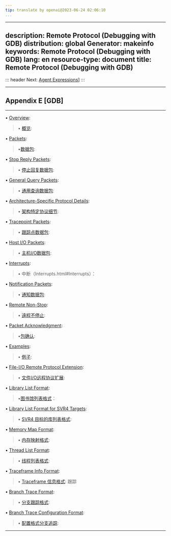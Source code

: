 ```yaml
---
tip: translate by openai@2023-06-24 02:06:10
...
```

---
description: Remote Protocol (Debugging with GDB)
distribution: global
Generator: makeinfo
keywords: Remote Protocol (Debugging with GDB)
lang: en
resource-type: document
title: Remote Protocol (Debugging with GDB)
---
::: header
Next: [Agent Expressions](Agent-Expressions.html#Agent-Expressions)]
:::

---

## Appendix E [GDB]

---


• [Overview](Overview.html#Overview):                                                                                                       

> • [概览](Overview.html#Overview):

• [Packets](Packets.html#Packets):                                                                                                          

> •[数据包](Packets.html#Packets):

• [Stop Reply Packets](Stop-Reply-Packets.html#Stop-Reply-Packets):                                                                         

> • [停止回复数据包](Stop-Reply-Packets.html#Stop-Reply-Packets):

• [General Query Packets](General-Query-Packets.html#General-Query-Packets):                                                                

> • [通用查询数据包](General-Query-Packets.html#General-Query-Packets):

• [Architecture-Specific Protocol Details](Architecture_002dSpecific-Protocol-Details.html#Architecture_002dSpecific-Protocol-Details):     

> • [架构特定协议细节](Architecture_002dSpecific-Protocol-Details.html#Architecture_002dSpecific-Protocol-Details):

• [Tracepoint Packets](Tracepoint-Packets.html#Tracepoint-Packets):                                                                         

> • [跟踪点数据包](Tracepoint-Packets.html#Tracepoint-Packets):

• [Host I/O Packets](Host-I_002fO-Packets.html#Host-I_002fO-Packets):                                                                       

> • [主机I/O数据包](Host-I_002fO-Packets.html#Host-I_002fO-Packets):

• [Interrupts](Interrupts.html#Interrupts):                                                                                                 

> • 中断（Interrupts.html#Interrupts）：

• [Notification Packets](Notification-Packets.html#Notification-Packets):                                                                   

> • [通知数据包](Notification-Packets.html#Notification-Packets):

• [Remote Non-Stop](Remote-Non_002dStop.html#Remote-Non_002dStop):                                                                                         

> • [遠程不停止](Remote-Non_002dStop.html#Remote-Non_002dStop):

• [Packet Acknowledgment](Packet-Acknowledgment.html#Packet-Acknowledgment):                                                                               

> •[包确认](Packet-Acknowledgment.html#Packet-Acknowledgment):

• [Examples](Examples.html#Examples):                                                                                                                      

> • [例子](Examples.html#Examples):

• [File-I/O Remote Protocol Extension](File_002dI_002fO-Remote-Protocol-Extension.html#File_002dI_002fO-Remote-Protocol-Extension):                        

> • [文件I/O远程协议扩展](File_002dI_002fO-Remote-Protocol-Extension.html#File_002dI_002fO-Remote-Protocol-Extension):

• [Library List Format](Library-List-Format.html#Library-List-Format):                                                                                     

> •[图书馆列表格式](Library-List-Format.html#Library-List-Format)：

• [Library List Format for SVR4 Targets](Library-List-Format-for-SVR4-Targets.html#Library-List-Format-for-SVR4-Targets):                                  

> • [SVR4 目标的库列表格式](Library-List-Format-for-SVR4-Targets.html#Library-List-Format-for-SVR4-Targets):

• [Memory Map Format](Memory-Map-Format.html#Memory-Map-Format):                                                                                           

> • [内存映射格式](Memory-Map-Format.html#Memory-Map-Format):

• [Thread List Format](Thread-List-Format.html#Thread-List-Format):                                                                                        

> • [线程列表格式](Thread-List-Format.html#Thread-List-Format):

• [Traceframe Info Format](Traceframe-Info-Format.html#Traceframe-Info-Format):                                                                            

> • [Traceframe 信息格式](Traceframe-Info-Format.html#Traceframe-Info-Format): 跟踪

• [Branch Trace Format](Branch-Trace-Format.html#Branch-Trace-Format):                                                                                     

> • [分支跟踪格式](Branch-Trace-Format.html#Branch-Trace-Format):

• [Branch Trace Configuration Format](Branch-Trace-Configuration-Format.html#Branch-Trace-Configuration-Format):                                           

> • [配置格式分支追踪](Branch-Trace-Configuration-Format.html#Branch-Trace-Configuration-Format):

---
